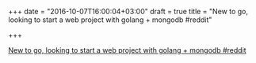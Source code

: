 +++
date = "2016-10-07T16:00:04+03:00"
draft = true
title = "New to go, looking to start a web project with golang + mongodb  #reddit"

+++

<p><a href="https://t.co/e4JHuZR1UV">New to go, looking to start a web project with golang + mongodb  #reddit</a></p>
